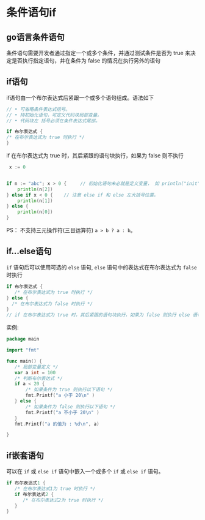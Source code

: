 # 条件语句if

## go语言条件语句
条件语句需要开发者通过指定一个或多个条件，并通过测试条件是否为 true 来决定是否执行指定语句，并在条件为 false 的情况在执行另外的语句

## if语句
if语句由一个布尔表达式后紧跟一个或多个语句组成。语法如下
```go
// • 可省略条件表达式括号。
// • 持初始化语句，可定义代码块局部变量。 
// • 代码块左 括号必须在条件表达式尾部。

if 布尔表达式 {
/* 在布尔表达式为 true 时执行 */
}
```
if 在布尔表达式为 true 时，其后紧跟的语句块执行，如果为 false 则不执行
```go  
 x := 0


if n := "abc"; x > 0 {     // 初始化语句未必就是定义变量， 如 println("init") 也是可以的。
    println(n[2])
} else if x < 0 {    // 注意 else if 和 else 左大括号位置。
    println(n[1])
} else {
    println(n[0])
}
```
PS： 不支持三元操作符(三目运算符) `a > b ? a : b`。

## if...else语句
`if` 语句后可以使用可选的 `else` 语句, `else` 语句中的表达式在布尔表达式为 `false` 时执行
```go
if 布尔表达式 {
   /* 在布尔表达式为 true 时执行 */
} else {
  /* 在布尔表达式为 false 时执行 */
}
// if 在布尔表达式为 true 时，其后紧跟的语句块执行，如果为 false 则执行 else 语句块
```
实例:
```go
package main

import "fmt"

func main() {
   /* 局部变量定义 */
   var a int = 100
   /* 判断布尔表达式 */
   if a < 20 {
       /* 如果条件为 true 则执行以下语句 */
       fmt.Printf("a 小于 20\n" )
   } else {
       /* 如果条件为 false 则执行以下语句 */
       fmt.Printf("a 不小于 20\n" )
   }
   fmt.Printf("a 的值为 : %d\n", a)

}
```
## if嵌套语句
可以在 `if` 或 `else if` 语句中嵌入一个或多个 `if` 或 `else if` 语句。
```go
if 布尔表达式1 {
   /* 在布尔表达式1为 true 时执行 */
   if 布尔表达式2 {
      /* 在布尔表达式2为 true 时执行 */
   }
}
```
